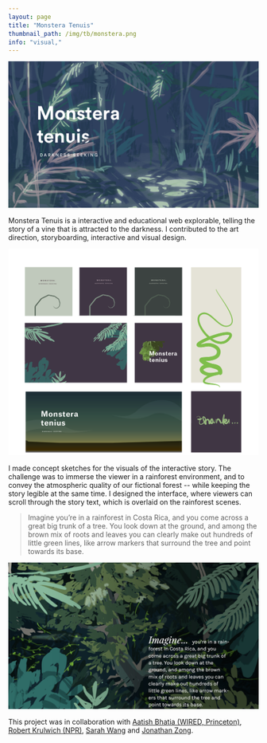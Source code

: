 ```yaml
---
layout: page
title: "Monstera Tenuis"
thumbnail_path: /img/tb/monstera.png
info: "visual,"
---
```


![Monstera](/img/monstera/monstear.jpg)

Monstera Tenuis is a interactive and educational web explorable, telling the story of a vine that is attracted to the darkness. I contributed to the art direction, storyboarding, interactive and visual design. 

![Monstera](/img/monstera/process.png)

I made concept sketches for the visuals of the interactive story. The challenge was to immerse the viewer in a rainforest environment, and to convey the atmospheric quality of our fictional forest -- while keeping the story legible at the same time. I designed the interface, where viewers can scroll through the story text, which is overlaid on the rainforest scenes.

>Imagine you’re in a rainforest in Costa Rica, and you come across a great big trunk of a tree. You look down at the ground, and among the brown mix of roots and leaves you can clearly make out hundreds of little green lines, like arrow markers that surround the tree and point towards its base.

![Monstera](/img/monstera/scene2.jpg)


This project was in collaboration with [Aatish Bhatia (WIRED, Princeton)](http://www.aatishb.com/), [Robert Krulwich (NPR)](http://www.radiolab.org/people/robert-krulwich/), [Sarah Wang](http://sarahywang.tumblr.com/) and [Jonathan Zong](jonathanzong.com). 